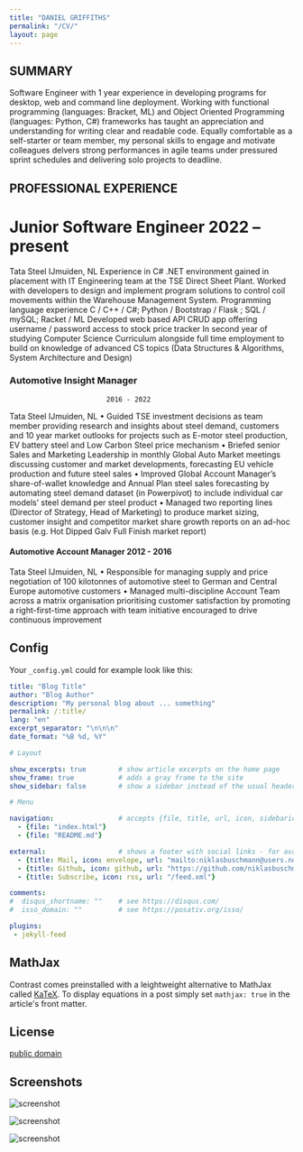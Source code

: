 ```yaml
---
title: "DANIEL GRIFFITHS"
permalink: "/CV/"
layout: page
---
```


## SUMMARY

Software Engineer with 1 year experience in developing programs for desktop, web and command line deployment.  Working with functional programming (languages: Bracket, ML) and Object Oriented Programming (languages: Python, C#) frameworks has taught an appreciation and understanding for writing clear and readable code.  Equally comfortable as a self-starter or team member, my personal skills to engage and motivate colleagues delvers strong performances in agile teams under pressured sprint schedules and delivering solo projects to deadline.

## PROFESSIONAL EXPERIENCE

# Junior Software Engineer																	 2022 – present
Tata Steel										IJmuiden, NL
Experience in C# .NET environment gained in placement with IT Engineering team at the TSE Direct Sheet Plant.  Worked with developers to design and implement program solutions to control coil movements within the Warehouse Management System.
Programming language experience C / C++ / C#; Python / Bootstrap / Flask ; SQL / mySQL; Racket / ML
Developed web based API CRUD app offering username / password access to stock price tracker
In second year of studying Computer Science Curriculum alongside full time employment to build on knowledge of advanced CS topics (Data Structures & Algorithms, System Architecture and Design)


### Automotive Insight Manager

							2016 - 2022
Tata Steel										IJmuiden, NL
•	Guided TSE investment decisions as team member providing research and insights about steel demand, customers and 10 year market outlooks  for projects such as E-motor steel production, EV battery steel and Low Carbon Steel price mechanism
•	Briefed senior Sales and Marketing Leadership in monthly Global Auto Market meetings discussing customer and market developments, forecasting EU vehicle production and future steel sales
•	Improved Global Account Manager’s share-of-wallet knowledge and Annual Plan steel sales forecasting by automating steel demand dataset (in Powerpivot) to include individual car models’ steel demand per steel product
•	Managed two reporting lines (Director of Strategy, Head of Marketing) to produce market sizing, customer insight and competitor market share growth reports on an ad-hoc basis (e.g. Hot Dipped Galv Full Finish market report)


#### Automotive Account Manager              						2012 - 2016

	
Tata Steel										IJmuiden, NL
•	Responsible for managing supply and price negotiation of 100 kilotonnes of automotive steel to German and Central Europe automotive customers 
•	Managed multi-discipline Account Team across a matrix organisation prioritising customer satisfaction by promoting a right-first-time approach with team initiative encouraged to drive continuous improvement

## Config

Your `_config.yml` could for example look like this:

```yaml
title: "Blog Title"
author: "Blog Author"
description: "My personal blog about ... something"
permalink: /:title/
lang: "en"
excerpt_separator: "\n\n\n"
date_format: "%B %d, %Y"

# Layout

show_excerpts: true        # show article excerpts on the home page
show_frame: true           # adds a gray frame to the site
show_sidebar: false        # show a sidebar instead of the usual header

# Menu

navigation:                # accepts {file, title, url, icon, sidebaricon}
  - {file: "index.html"}
  - {file: "README.md"}

external:                  # shows a footer with social links - for available icons see fontawesome.com/icons
  - {title: Mail, icon: envelope, url: "mailto:niklasbuschmann@users.noreply.github.com"}
  - {title: Github, icon: github, url: "https://github.com/niklasbuschmann/contrast"}
  - {title: Subscribe, icon: rss, url: "/feed.xml"}

comments:
#  disqus_shortname: ""    # see https://disqus.com/
#  isso_domain: ""         # see https://posativ.org/isso/

plugins:
 - jekyll-feed

```

## MathJax

Contrast comes preinstalled with a leightweight alternative to MathJax called [KaTeX](https://katex.org/). To display equations in a post simply set `mathjax: true` in the article's front matter.

## License

[public domain](http://unlicense.org/)

## Screenshots

![screenshot](https://user-images.githubusercontent.com/4943215/109431850-cd711780-7a08-11eb-8601-2763f2ee6bb4.png)

![screenshot](https://user-images.githubusercontent.com/4943215/109431832-b6cac080-7a08-11eb-9c5e-a058680c23a1.png)

![screenshot](https://user-images.githubusercontent.com/4943215/73125194-5f0b8b80-3fa4-11ea-805c-8387187503ad.png)

